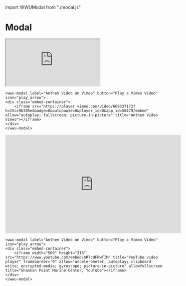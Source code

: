 import WWUModal from "./modal.js"

# Modal

<wwu-modal label="Anthem Video on Vimeo" button="Play a Vimeo Video" icon="play_arrow">
<div className="embed-container">
    <iframe src="https://player.vimeo.com/video/668337172?h=15cc98305e&badge=0&autopause=0&player_id=0&app_id=58479/embed" allow="autoplay; fullscreen; picture-in-picture" title="Anthem, Vimeo"></iframe>
</div>
</wwu-modal>

```
<wwu-modal label="Anthem Video on Vimeo" button="Play a Vimeo Video" icon="play_arrow">
<div class="embed-container">
    <iframe src="https://player.vimeo.com/video/668337172?h=15cc98305e&badge=0&autopause=0&player_id=0&app_id=58479/embed" allow="autoplay; fullscreen; picture-in-picture" title="Anthem Video Vimeo"></iframe>
</div>
</wwu-modal>
```

<wwu-modal label="Anthem Video on YouTube" button="Play a Youtube Video" icon="play_arrow">
<div className="embed-container">
    <iframe width="560" height="315" src="https://www.youtube.com/embed/nR7cUFRwTIM" title="YouTube video player" frameBorder="0" allow="accelerometer; autoplay; clipboard-write; encrypted-media; gyroscope; picture-in-picture" allowFullScreen title="Shannon Point Marine Center, YouTube"></iframe>
</div>
</wwu-modal>

```
<wwu-modal label="Anthem Video on Vimeo" button="Play a Vimeo Video" icon="play_arrow">
<div class="embed-container">
    <iframe width="560" height="315" src="https://www.youtube.com/embed/nR7cUFRwTIM" title="YouTube video player" frameborder="0" allow="accelerometer; autoplay; clipboard-write; encrypted-media; gyroscope; picture-in-picture" allowfullscreen title="Shannon Point Marine Center, YouTube"></iframe>
</div>
</wwu-modal>
```